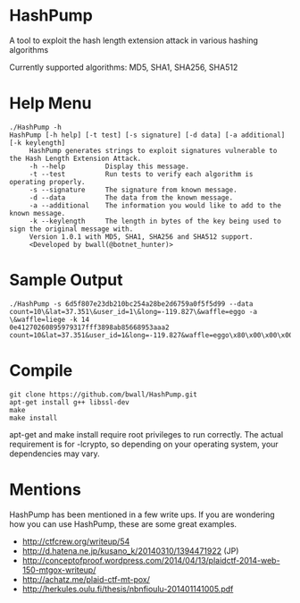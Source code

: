 HashPump
========

A tool to exploit the hash length extension attack in various hashing algorithms

Currently supported algorithms: MD5, SHA1, SHA256, SHA512

Help Menu
=========

    ./HashPump -h
    HashPump [-h help] [-t test] [-s signature] [-d data] [-a additional] [-k keylength]
         HashPump generates strings to exploit signatures vulnerable to the Hash Length Extension Attack.
         -h --help          Display this message.
         -t --test          Run tests to verify each algorithm is operating properly.
         -s --signature     The signature from known message.
         -d --data          The data from the known message.
         -a --additional    The information you would like to add to the known message.
         -k --keylength     The length in bytes of the key being used to sign the original message with.
         Version 1.0.1 with MD5, SHA1, SHA256 and SHA512 support.
         <Developed by bwall(@botnet_hunter)>

Sample Output
=============

    ./HashPump -s 6d5f807e23db210bc254a28be2d6759a0f5f5d99 --data count=10\&lat=37.351\&user_id=1\&long=-119.827\&waffle=eggo -a \&waffle=liege -k 14
    0e41270260895979317fff3898ab85668953aaa2
    count=10&lat=37.351&user_id=1&long=-119.827&waffle=eggo\x80\x00\x00\x00\x00\x00\x00\x00\x00\x00\x00\x00\x00\x00\x00\x00\x00\x00\x00\x00\x00\x00\x00\x00\x00\x00\x00\x00\x00\x00\x00\x00\x00\x00\x00\x00\x00\x00\x00\x00\x00\x00\x00\x00\x00\x00\x00\x00\x00\x00\x00\x00\x00\x00\x00\x00\x00\x02(&waffle=liege

Compile
=======

    git clone https://github.com/bwall/HashPump.git
    apt-get install g++ libssl-dev
    make
    make install

apt-get and make install require root privileges to run correctly.  The actual requirement is for -lcrypto, so depending on your operating system, your dependencies may vary.

Mentions
========
HashPump has been mentioned in a few write ups.  If you are wondering how you can use HashPump, these are some great examples.
* http://ctfcrew.org/writeup/54
* http://d.hatena.ne.jp/kusano_k/20140310/1394471922 (JP)
* http://conceptofproof.wordpress.com/2014/04/13/plaidctf-2014-web-150-mtgox-writeup/
* http://achatz.me/plaid-ctf-mt-pox/
* http://herkules.oulu.fi/thesis/nbnfioulu-201401141005.pdf
